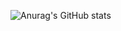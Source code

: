 ![Anurag's GitHub stats](https://github-readme-stats.vercel.app/api?username=Eden&show_icons=true&theme=radical)

